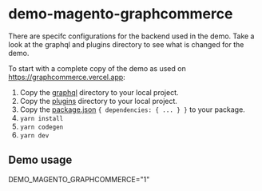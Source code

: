 # demo-magento-graphcommerce

There are specifc configurations for the backend used in the demo. Take a look
at the graphql and plugins directory to see what is changed for the demo.

To start with a complete copy of the demo as used on
https://graphcommerce.vercel.app:

1. Copy the [graphql](./graphql/) directory to your local project.
2. Copy the [plugins](./plugins/) directory to your local project.
3. Copy the [package.json](./package.json) `{ dependencies: { ... } }` to your
   package.
4. `yarn install`
5. `yarn codegen`
6. `yarn dev`

## Demo usage

DEMO_MAGENTO_GRAPHCOMMERCE="1"
